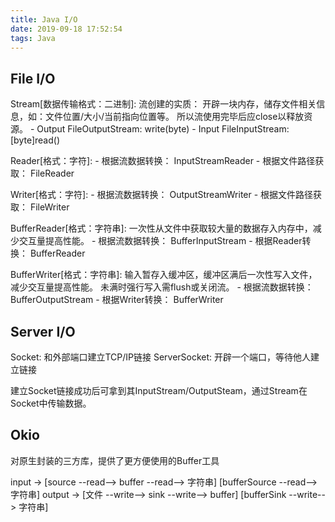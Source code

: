 ```yaml
---
title: Java I/O
date: 2019-09-18 17:52:54
tags: Java
---
```


## File I/O

Stream[数据传输格式：二进制]:
流创建的实质： 开辟一块内存，储存文件相关信息，如：文件位置/大小/当前指向位置等。 所以流使用完毕后应close以释放资源。
	- Output
	  FileOutputStream: write(byte)
	- Input
	  FileInputStream: [byte]read()

Reader[格式：字符]:
	- 根据流数据转换： InputStreamReader
	- 根据文件路径获取： FileReader

Writer[格式：字符]:
	- 根据流数据转换： OutputStreamWriter
	- 根据文件路径获取： FileWriter

BufferReader[格式：字符串]: 一次性从文件中获取较大量的数据存入内存中，减少交互量提高性能。
	- 根据流数据转换： BufferInputStream
	- 根据Reader转换： BufferReader

BufferWriter[格式：字符串]: 输入暂存入缓冲区，缓冲区满后一次性写入文件，减少交互量提高性能。 未满时强行写入需flush或关闭流。
	- 根据流数据转换： BufferOutputStream
	- 根据Writer转换： BufferWriter

## Server I/O

Socket: 和外部端口建立TCP/IP链接
ServerSocket: 开辟一个端口，等待他人建立链接

建立Socket链接成功后可拿到其InputStream/OutputSteam，通过Stream在Socket中传输数据。

## Okio
对原生封装的三方库，提供了更方便使用的Buffer工具

input -> [source --read--> buffer --read--> 字符串]
		 [bufferSource --read--> 字符串]
output -> [文件 --write--> sink --write--> buffer]
		 [bufferSink --write--> 字符串]